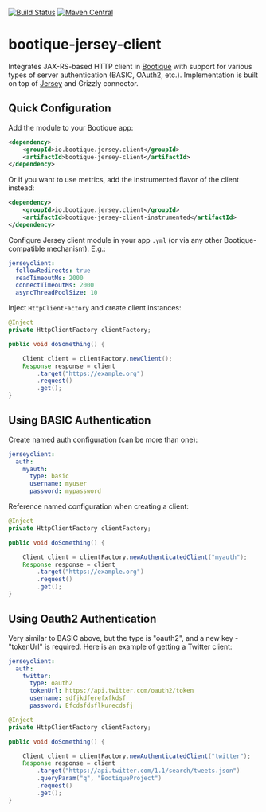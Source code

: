 [![Build Status](https://travis-ci.org/bootique/bootique-jersey-client.svg)](https://travis-ci.org/bootique/bootique-jersey-client)
[![Maven Central](https://maven-badges.herokuapp.com/maven-central/io.bootique.jersey.client/bootique-jersey-client/badge.svg)](https://maven-badges.herokuapp.com/maven-central/io.bootique.jersey.client/bootique-jersey-client/)

# bootique-jersey-client

Integrates JAX-RS-based HTTP client in [Bootique](http://bootique.io) with support for various types of 
server authentication (BASIC, OAuth2, etc.). Implementation is built on top of [Jersey](https://jersey.java.net/) 
and Grizzly connector.
 
## Quick Configuration

Add the module to your Bootique app:

```xml
<dependency>
	<groupId>io.bootique.jersey.client</groupId>
	<artifactId>bootique-jersey-client</artifactId>
</dependency>
```

Or if you want to use metrics, add the instrumented flavor of the client instead:

```xml
<dependency>
	<groupId>io.bootique.jersey.client</groupId>
	<artifactId>bootique-jersey-client-instrumented</artifactId>
</dependency>
```

Configure Jersey client module in your app ```.yml``` (or via any other Bootique-compatible mechanism). E.g.:

```yml
jerseyclient:
  followRedirects: true
  readTimeoutMs: 2000
  connectTimeoutMs: 2000
  asyncThreadPoolSize: 10
```

Inject ```HttpClientFactory``` and create client instances:

```java
@Inject
private HttpClientFactory clientFactory;

public void doSomething() {

    Client client = clientFactory.newClient();
    Response response = client
        .target("https://example.org")
        .request()
        .get();
} 
```

## Using BASIC Authentication

Create named auth configuration (can be more than one):

```yml
jerseyclient:
  auth:
    myauth:
      type: basic
      username: myuser
      password: mypassword
```

Reference named configuration when creating a client:
```java
@Inject
private HttpClientFactory clientFactory;

public void doSomething() {

    Client client = clientFactory.newAuthenticatedClient("myauth");
    Response response = client
        .target("https://example.org")
        .request()
        .get();
} 
```

## Using Oauth2 Authentication

Very similar to BASIC above, but the type is "oauth2", and a new key - "tokenUrl" is required. Here is an example of
getting a Twitter client:

```yml
jerseyclient:
  auth:
    twitter:
      type: oauth2
      tokenUrl: https://api.twitter.com/oauth2/token
      username: sdfjkdferefxfkdsf
      password: Efcdsfdsflkurecdsfj 
```

```java
@Inject
private HttpClientFactory clientFactory;

public void doSomething() {

    Client client = clientFactory.newAuthenticatedClient("twitter");
    Response response = client
        .target("https://api.twitter.com/1.1/search/tweets.json")
        .queryParam("q", "BootiqueProject") 
        .request()
        .get();
} 
```
